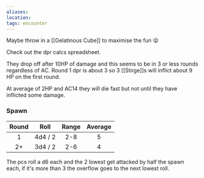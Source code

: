 ```yaml
---
aliases:
location:
tags: encounter
---
```

Maybe throw in a [[Gelatinous Cube]] to maximise the fun 😜

Check out the dpr calcs spreadsheet.

They drop off after 10HP of damage and this seems to be in 3 or less rounds regardless of AC.  Round 1 dpr is about 3 so 3 [[Stirge]]s will inflict about 9 HP on the first round.

At average of 2HP and AC14 they will die fast but not until they have inflicted some damage.

### Spawn

| Round | Roll | Range | Average |
|:---:|:---:|:---:|:---:|
| 1 | 4d4 / 2 | 2-8 | 5 |
| 2+ | 3d4 / 2 | 2-6 | 4 |

The pcs roll a d6 each and the 2 lowest get attacked by half the spawn each, if it's more than 3 the overflow goes to the next lowest roll.
